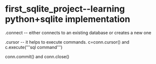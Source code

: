# first_sqlite_project--learning python+sqlite implementation

.connect -- either connects to an existing database or creates a new one

.cursor -- it helps to execute commands. c=conn.cursor() and c.execute('''sql command''')

conn.commit() and conn.close()
